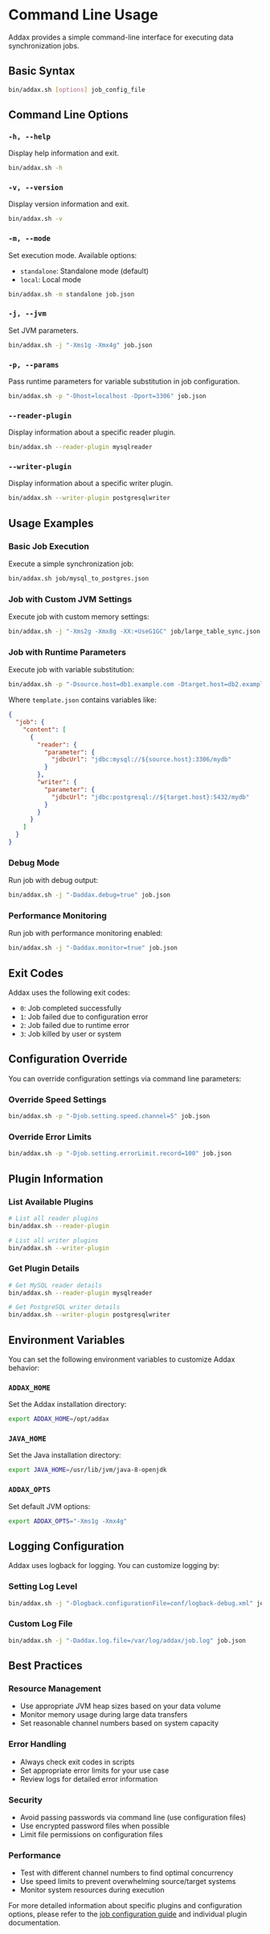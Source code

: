 # Command Line Usage

Addax provides a simple command-line interface for executing data synchronization jobs.

## Basic Syntax

```bash
bin/addax.sh [options] job_config_file
```

## Command Line Options

### `-h, --help`

Display help information and exit.

```bash
bin/addax.sh -h
```

### `-v, --version`

Display version information and exit.

```bash
bin/addax.sh -v
```

### `-m, --mode`

Set execution mode. Available options:

- `standalone`: Standalone mode (default)
- `local`: Local mode

```bash
bin/addax.sh -m standalone job.json
```

### `-j, --jvm`

Set JVM parameters.

```bash
bin/addax.sh -j "-Xms1g -Xmx4g" job.json
```

### `-p, --params`

Pass runtime parameters for variable substitution in job configuration.

```bash
bin/addax.sh -p "-Dhost=localhost -Dport=3306" job.json
```

### `--reader-plugin`

Display information about a specific reader plugin.

```bash
bin/addax.sh --reader-plugin mysqlreader
```

### `--writer-plugin`

Display information about a specific writer plugin.

```bash
bin/addax.sh --writer-plugin postgresqlwriter
```

## Usage Examples

### Basic Job Execution

Execute a simple synchronization job:

```bash
bin/addax.sh job/mysql_to_postgres.json
```

### Job with Custom JVM Settings

Execute job with custom memory settings:

```bash
bin/addax.sh -j "-Xms2g -Xmx8g -XX:+UseG1GC" job/large_table_sync.json
```

### Job with Runtime Parameters

Execute job with variable substitution:

```bash
bin/addax.sh -p "-Dsource.host=db1.example.com -Dtarget.host=db2.example.com" job/template.json
```

Where `template.json` contains variables like:

```json
{
  "job": {
    "content": [
      {
        "reader": {
          "parameter": {
            "jdbcUrl": "jdbc:mysql://${source.host}:3306/mydb"
          }
        },
        "writer": {
          "parameter": {
            "jdbcUrl": "jdbc:postgresql://${target.host}:5432/mydb"
          }
        }
      }
    ]
  }
}
```

### Debug Mode

Run job with debug output:

```bash
bin/addax.sh -j "-Daddax.debug=true" job.json
```

### Performance Monitoring

Run job with performance monitoring enabled:

```bash
bin/addax.sh -j "-Daddax.monitor=true" job.json
```

## Exit Codes

Addax uses the following exit codes:

- `0`: Job completed successfully
- `1`: Job failed due to configuration error
- `2`: Job failed due to runtime error
- `3`: Job killed by user or system

## Configuration Override

You can override configuration settings via command line parameters:

### Override Speed Settings

```bash
bin/addax.sh -p "-Djob.setting.speed.channel=5" job.json
```

### Override Error Limits

```bash
bin/addax.sh -p "-Djob.setting.errorLimit.record=100" job.json
```

## Plugin Information

### List Available Plugins

```bash
# List all reader plugins
bin/addax.sh --reader-plugin

# List all writer plugins  
bin/addax.sh --writer-plugin
```

### Get Plugin Details

```bash
# Get MySQL reader details
bin/addax.sh --reader-plugin mysqlreader

# Get PostgreSQL writer details
bin/addax.sh --writer-plugin postgresqlwriter
```

## Environment Variables

You can set the following environment variables to customize Addax behavior:

### `ADDAX_HOME`

Set the Addax installation directory:

```bash
export ADDAX_HOME=/opt/addax
```

### `JAVA_HOME`

Set the Java installation directory:

```bash
export JAVA_HOME=/usr/lib/jvm/java-8-openjdk
```

### `ADDAX_OPTS`

Set default JVM options:

```bash
export ADDAX_OPTS="-Xms1g -Xmx4g"
```

## Logging Configuration

Addax uses logback for logging. You can customize logging by:

### Setting Log Level

```bash
bin/addax.sh -j "-Dlogback.configurationFile=conf/logback-debug.xml" job.json
```

### Custom Log File

```bash
bin/addax.sh -j "-Daddax.log.file=/var/log/addax/job.log" job.json
```

## Best Practices

### Resource Management

- Use appropriate JVM heap sizes based on your data volume
- Monitor memory usage during large data transfers
- Set reasonable channel numbers based on system capacity

### Error Handling

- Always check exit codes in scripts
- Set appropriate error limits for your use case
- Review logs for detailed error information

### Security

- Avoid passing passwords via command line (use configuration files)
- Use encrypted password files when possible
- Limit file permissions on configuration files

### Performance

- Test with different channel numbers to find optimal concurrency
- Use speed limits to prevent overwhelming source/target systems
- Monitor system resources during execution

For more detailed information about specific plugins and configuration options, please refer to the [job configuration guide](setupJob.md) and individual plugin documentation.